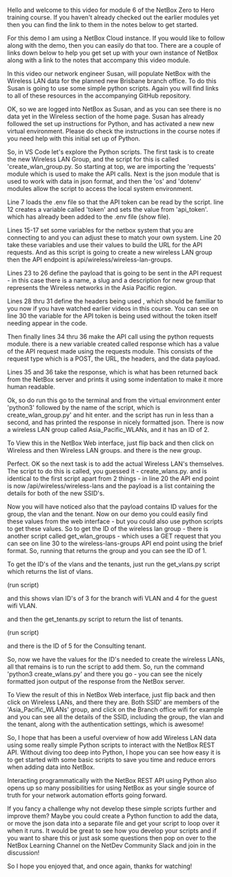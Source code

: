 Hello and welcome to this video for module 6 of the NetBox Zero to Hero training course. If you haven't already checked out the earlier modules yet then you can find the link to them in the notes below to get started.

For this demo I am using a NetBox Cloud instance. If you would like to follow along with the demo, then you can easily do that too. There are a couple of links down below to help you get set up with your own instance of NetBox along with a link to the notes that accompany this video module.

In this video our network engineer Susan, will populate NetBox with the Wireless LAN data for the planned new Brisbane branch office. To do this Susan is going to use some simple python scripts. Again you will find links to all of these resources in the accompanying GitHub repository.

OK, so we are logged into NetBox as Susan, and as you can see there is no data yet in the Wireless section of the home page. Susan has already followed the set up instructions for Python, and has activated a new new virtual environment. Please do check the instructions in the course notes if you need help with this initial set up of Python.

So, in VS Code let's explore the Python scripts. The first task is to create the new Wireless LAN Group, and the script for this is called 'create_wlan_group.py. So starting at top, we are importing the 'requests' module which is used to make the API calls. Next is the json module that is used to work with data in json format, and then the 'os' and 'dotenv' modules allow the script to access the local system environment.

Line 7 loads the .env file so that the API token can be read by the script. line 12 creates a variable called 'token' and sets the value from 'api_token'. which has already been added to the .env file (show file).

Lines 15-17 set some variables for the netbox system that you are connecting to and you can adjust these to match your own system. Line 20 take these variables and use their values to build the URL for the API requests. And as this script is going to create a new wireless LAN group then the API endpoint is api/wireless/wireless-lan-groups.

Lines 23 to 26 define the payload that is going to be sent in the API request - in this case there is a name, a slug and a description for new group that represents the Wireless networks in the Asia Pacific region.

Lines 28 thru 31 define the headers being used , which should be familiar to you now if you have watched earlier videos in this course. You can see on line 30 the variable for the API token is being used without the token itself needing appear in the code.

Then finally lines 34 thru 36 make the API call using the python requests module. there is a new variable created called response which has a value of the API request made using the requests module. This consists of the request type which is a POST, the URL, the headers, and the data payload.

Lines 35 and 36 take the response, which is what has been returned back from the NetBox server and prints it using some indentation to make it more human readable.

Ok, so do run this go to the terminal and from the virtual environment enter 'python3' followed by the name of the script, which is create_wlan_group.py' and hit enter. and the script has run in less than a second, and has printed the response in nicely formatted json. There is now a wireless LAN group called Asia_Pacific_WLANs, and it has an ID of 2.

To View this in the NetBox Web interface, just flip back and then click on Wireless and then Wireless LAN groups. and there is the new group.

Perfect. OK so the next task is to add the actual Wireless LAN's themselves. The script to do this is called, you guessed it - create_wlans.py. and is identical to the first script apart from 2 things - in line 20 the API end point is now /api/wireless/wireless-lans and the payload is a list containing the details for both of the new SSID's.

Now you will have noticed also that the payload contains ID values for the group, the vlan and the tenant. Now on our demo you could easily find these values from the web interface - but you could also use python scripts to get these values. So to get the ID of the wireless lan group - there is another script called get_wlan_groups - which uses a GET request that you can see on line 30 to the wireless-lans-groups API end point using the brief format. So, running that returns the group and you can see the ID of 1.

To get the ID's of the vlans and the tenants, just run the get_vlans.py script which returns the list of vlans.

(run script)

and this shows vlan ID's of 3 for the branch wifi VLAN and 4 for the guest wifi VLAN.

and then the get_tenants.py script to return the list of tenants.

(run script)

and there is the ID of 5 for the Consulting tenant.

So, now we have the values for the ID's needed to create the wireless LANs, all that remains is to run the script to add them. So, run the command 'python3 create_wlans.py' and there you go - you can see the nicely formatted json output of the response from the NetBox server.

To View the result of this in NetBox Web interface, just flip back and then click on Wireless LANs, and there they are. Both SSID' are members of the 'Asia_Pacific_WLANs' group, and click on the Branch office wifi for example and you can see all the details of the SSID, including the group, the vlan and the tenant, along with the authentication settings, which is awesome!

So, I hope that has been a useful overview of how add Wireless LAN data using some really simple Python scripts to interact with the NetBox REST API. Without diving too deep into Python, I hope you can see how easy it is to get started with some basic scripts to save you time and reduce errors when adding data into NetBox.

Interacting programmatically with the NetBox REST API using Python also opens up so many possibilities for using NetBox as your single source of truth for your network automation efforts going forward.

If you fancy a challenge why not develop these simple scripts further and improve them? Maybe you could create a Python function to add the data, or move the json data into a separate file and get your script to loop over it when it runs. It would be great to see how you develop your scripts and if you want to share this or just ask some questions then pop on over to the NetBox Learning Channel on the NetDev Community Slack and join in the discussion!

So I hope you enjoyed that, and once again, thanks for watching!